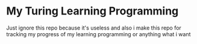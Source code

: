 # My Turing Learning Programming
Just ignore this repo because it's useless and also i make this repo for tracking my progress of my learning programming or anything what i want
